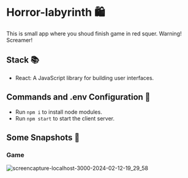 # Horror-labyrinth 🛍️

This is small app where you shoud finish game in red squer. Warning! Screamer!

## Stack 📚

- React: A JavaScript library for building user interfaces.

## Commands and .env Configuration 🔧

- Run `npm i` to install node modules.
- Run `npm start` to start the client server.

## Some Snapshots 📸

### Game
![screencapture-localhost-3000-2024-02-12-19_29_58](https://github.com/JusthackOne/Horror-labyrinth/assets/65730026/faf329df-d963-4b99-af4f-00e0195e4081)

